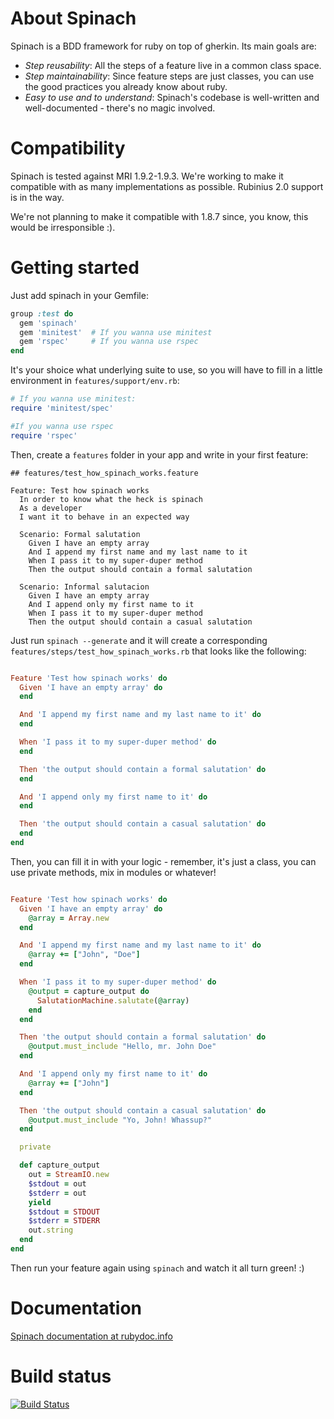 # About Spinach
Spinach is a BDD framework for ruby on top of gherkin. Its main goals are:

* *Step reusability*: All the steps of a feature live in a common class space.
* *Step maintainability*: Since feature steps are just classes, you can use the
  good practices you already know about ruby.
* *Easy to use and to understand*: Spinach's codebase is well-written and
  well-documented - there's no magic involved.

# Compatibility

Spinach is tested against MRI 1.9.2-1.9.3. We're working to make it compatible
with as many implementations as possible. Rubinius 2.0 support is in the way.

We're not planning to make it compatible with 1.8.7 since, you know, this would
be irresponsible :).

# Getting started

Just add spinach in your Gemfile:

``` ruby
group :test do
  gem 'spinach'
  gem 'minitest'  # If you wanna use minitest
  gem 'rspec'     # If you wanna use rspec
end
```

It's your shoice what underlying suite to use, so you will have to fill in a
little environment in `features/support/env.rb`:

``` ruby
# If you wanna use minitest:
require 'minitest/spec'

#If you wanna use rspec
require 'rspec'
```

Then, create a `features` folder in your app and write in your first feature:

```
## features/test_how_spinach_works.feature

Feature: Test how spinach works
  In order to know what the heck is spinach
  As a developer
  I want it to behave in an expected way

  Scenario: Formal salutation
    Given I have an empty array
    And I append my first name and my last name to it
    When I pass it to my super-duper method
    Then the output should contain a formal salutation

  Scenario: Informal salutacion
    Given I have an empty array
    And I append only my first name to it
    When I pass it to my super-duper method
    Then the output should contain a casual salutation
```

Just run `spinach --generate` and it will create a corresponding
`features/steps/test_how_spinach_works.rb` that looks like the following:

``` ruby

Feature 'Test how spinach works' do
  Given 'I have an empty array' do
  end

  And 'I append my first name and my last name to it' do
  end

  When 'I pass it to my super-duper method' do
  end

  Then 'the output should contain a formal salutation' do
  end

  And 'I append only my first name to it' do
  end

  Then 'the output should contain a casual salutation' do
  end
end
```

Then, you can fill it in with your logic - remember, it's just a class, you can
use private methods, mix in modules or whatever!

``` ruby

Feature 'Test how spinach works' do
  Given 'I have an empty array' do
    @array = Array.new
  end

  And 'I append my first name and my last name to it' do
    @array += ["John", "Doe"]
  end

  When 'I pass it to my super-duper method' do
    @output = capture_output do
      SalutationMachine.salutate(@array)
    end
  end

  Then 'the output should contain a formal salutation' do
    @output.must_include "Hello, mr. John Doe"
  end

  And 'I append only my first name to it' do
    @array += ["John"]
  end

  Then 'the output should contain a casual salutation' do
    @output.must_include "Yo, John! Whassup?"
  end

  private

  def capture_output
    out = StreamIO.new
    $stdout = out
    $stderr = out
    yield
    $stdout = STDOUT
    $stderr = STDERR
    out.string
  end
end

```

Then run your feature again using `spinach` and watch it all turn green! :)

# Documentation
[Spinach documentation at rubydoc.info](http://rubydoc.info/github/codegram/spinach/master/frames)


# Build status
[![Build Status](https://secure.travis-ci.org/codegram/spinach.png)](http://travis-ci.org/codegram/spinach)
